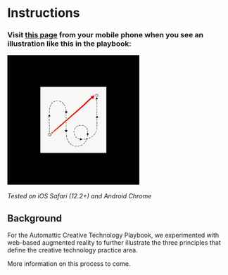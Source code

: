# Instructions
### Visit [this page](https://automattic.github.io/creative-technology-playbook/index.html) from your mobile phone when you see an illustration like this in the playbook:

<img src="/assets/marker_example.png" alt="Example AR.js Marker" width="300">

_Tested on iOS Safari (12.2+) and Android Chrome_

## Background
For the Automattic Creative Technology Playbook, we experimented with web-based augmented reality to further illustrate the three principles that define the creative technology practice area. 

More information on this process to come.
